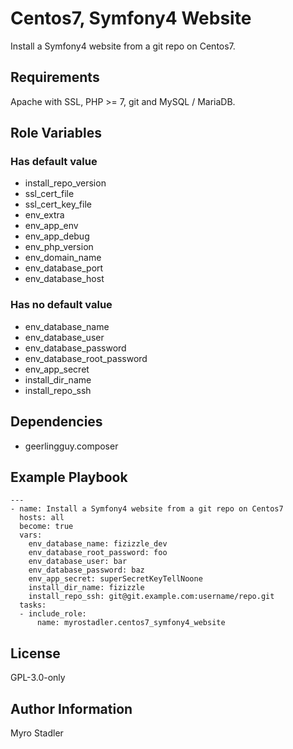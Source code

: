 Centos7, Symfony4 Website
==========================

Install a Symfony4 website from a git repo on Centos7.

Requirements
------------

Apache with SSL, PHP >= 7, git and MySQL / MariaDB.

Role Variables
--------------

### Has default value

- install_repo_version
- ssl_cert_file
- ssl_cert_key_file
- env_extra
- env_app_env
- env_app_debug
- env_php_version
- env_domain_name
- env_database_port
- env_database_host

### Has no default value

- env_database_name
- env_database_user
- env_database_password
- env_database_root_password
- env_app_secret
- install_dir_name
- install_repo_ssh


Dependencies
------------

- geerlingguy.composer

Example Playbook
----------------

```
---
- name: Install a Symfony4 website from a git repo on Centos7
  hosts: all
  become: true
  vars:
    env_database_name: fizizzle_dev
    env_database_root_password: foo
    env_database_user: bar
    env_database_password: baz
    env_app_secret: superSecretKeyTellNoone
    install_dir_name: fizizzle
    install_repo_ssh: git@git.example.com:username/repo.git
  tasks:
  - include_role: 
      name: myrostadler.centos7_symfony4_website
```

License
-------

GPL-3.0-only

Author Information
------------------

Myro Stadler